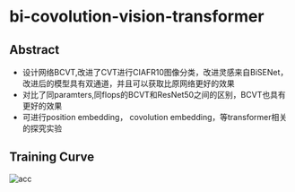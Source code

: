 # bi-covolution-vision-transformer

## Abstract

* 设计网络BCVT,改进了CVT进行CIAFR10图像分类，改进灵感来自BiSENet，改进后的模型具有双通道，并且可以获取比原网络更好的效果
* 对比了同paramters,同flops的BCVT和ResNet50之间的区别，BCVT也具有更好的效果
* 可进行position embedding， covolution embedding，等transformer相关的探究实验

## Training Curve

![acc](https://github.com/TrueNobility303/bi-covolution-vision-transformer/edit/master/curve.png)


